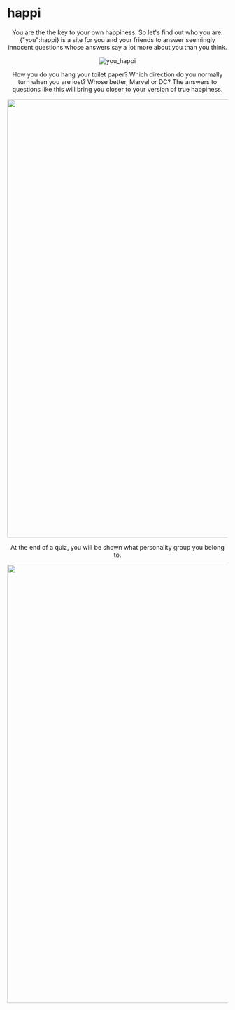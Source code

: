 # happi

<div align="center">
 You are the the key to your own happiness. So let's find out who you are. {"you":happi} is a site for you and your friends to answer seemingly innocent questions whose answers say a lot more about you than you think. 
  
  ![you_happi](https://user-images.githubusercontent.com/96272858/158214832-b5fb4c47-3a27-4f9b-84d1-d7a726a5b72e.gif)
  
How you do you hang your toilet paper? Which direction do you normally turn when you are lost? Whose better, Marvel or DC? The answers to questions like this will bring you closer to your version of true happiness. 
  
  <img width="1000rem" alt="1" src="https://user-images.githubusercontent.com/96272858/158217321-657b2f1a-92c8-408e-8edf-b1425541f67d.png">
  
 At the end of a quiz, you will be shown what personality group you belong to. 
  
  <img width="1000rem" alt="2" src="https://user-images.githubusercontent.com/96272858/158217331-5c0b4558-1660-4573-be16-b75dbced8f30.png">
  
</div>

